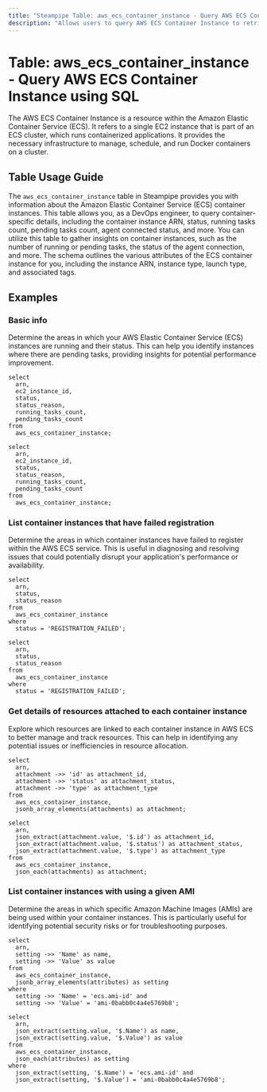 ```yaml
---
title: "Steampipe Table: aws_ecs_container_instance - Query AWS ECS Container Instance using SQL"
description: "Allows users to query AWS ECS Container Instance to retrieve data about the Amazon Elastic Container Service (ECS) container instances. This includes information about the container instance ARN, status, running tasks count, pending tasks count, agent connected status, and more."
---
```


# Table: aws_ecs_container_instance - Query AWS ECS Container Instance using SQL

The AWS ECS Container Instance is a resource within the Amazon Elastic Container Service (ECS). It refers to a single EC2 instance that is part of an ECS cluster, which runs containerized applications. It provides the necessary infrastructure to manage, schedule, and run Docker containers on a cluster.

## Table Usage Guide

The `aws_ecs_container_instance` table in Steampipe provides you with information about the Amazon Elastic Container Service (ECS) container instances. This table allows you, as a DevOps engineer, to query container-specific details, including the container instance ARN, status, running tasks count, pending tasks count, agent connected status, and more. You can utilize this table to gather insights on container instances, such as the number of running or pending tasks, the status of the agent connection, and more. The schema outlines the various attributes of the ECS container instance for you, including the instance ARN, instance type, launch type, and associated tags.

## Examples

### Basic info
Determine the areas in which your AWS Elastic Container Service (ECS) instances are running and their status. This can help you identify instances where there are pending tasks, providing insights for potential performance improvement.

```sql+postgres
select
  arn,
  ec2_instance_id,
  status,
  status_reason,
  running_tasks_count,
  pending_tasks_count
from
  aws_ecs_container_instance;
```

```sql+sqlite
select
  arn,
  ec2_instance_id,
  status,
  status_reason,
  running_tasks_count,
  pending_tasks_count
from
  aws_ecs_container_instance;
```


### List container instances that have failed registration
Determine the areas in which container instances have failed to register within the AWS ECS service. This is useful in diagnosing and resolving issues that could potentially disrupt your application's performance or availability.

```sql+postgres
select
  arn,
  status,
  status_reason
from
  aws_ecs_container_instance
where
  status = 'REGISTRATION_FAILED';
```

```sql+sqlite
select
  arn,
  status,
  status_reason
from
  aws_ecs_container_instance
where
  status = 'REGISTRATION_FAILED';
```


### Get details of resources attached to each container instance
Explore which resources are linked to each container instance in AWS ECS to better manage and track resources. This can help in identifying any potential issues or inefficiencies in resource allocation.

```sql+postgres
select
  arn,
  attachment ->> 'id' as attachment_id,
  attachment ->> 'status' as attachment_status,
  attachment ->> 'type' as attachment_type
from
  aws_ecs_container_instance,
  jsonb_array_elements(attachments) as attachment;
```

```sql+sqlite
select
  arn,
  json_extract(attachment.value, '$.id') as attachment_id,
  json_extract(attachment.value, '$.status') as attachment_status,
  json_extract(attachment.value, '$.type') as attachment_type
from
  aws_ecs_container_instance,
  json_each(attachments) as attachment;
```


### List container instances with using a given AMI
Determine the areas in which specific Amazon Machine Images (AMIs) are being used within your container instances. This is particularly useful for identifying potential security risks or for troubleshooting purposes.

```sql+postgres
select
  arn,
  setting ->> 'Name' as name,
  setting ->> 'Value' as value
from
  aws_ecs_container_instance,
  jsonb_array_elements(attributes) as setting
where
  setting ->> 'Name' = 'ecs.ami-id' and
  setting ->> 'Value' = 'ami-0babb0c4a4e5769b8';
```

```sql+sqlite
select
  arn,
  json_extract(setting.value, '$.Name') as name,
  json_extract(setting.value, '$.Value') as value
from
  aws_ecs_container_instance,
  json_each(attributes) as setting
where
  json_extract(setting, '$.Name') = 'ecs.ami-id' and
  json_extract(setting, '$.Value') = 'ami-0babb0c4a4e5769b8';
```